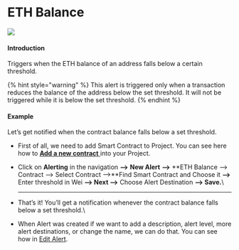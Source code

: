 # ETH Balance

![](../../.gitbook/assets/ETH-Balance.gif)

#### Introduction

Triggers when the ETH balance of an address falls below a certain threshold.

{% hint style="warning" %}
This alert is triggered only when a transaction reduces the balance of the address below the set threshold. It will not be triggered while it is below the set threshold.
{% endhint %}

#### Example

Let’s get notified when the contract balance falls below a set threshold.

*   First of all, we need to add Smart Contract to Project. You can see here how to [**Add a new contract** ](../../monitoring/smart-contracts/)into your Project.


* Click on **Alerting** in the navigation **—>** **New Alert** **—>** **ETH Balance —> Contract —> Select Contract —>**Find Smart Contract and Choose it **—>** Enter threshold in Wei **—> Next —>** Choose Alert Destination **—> Save.**\
  ****
* That’s it! You’ll get a notification whenever the contract balance falls below a set threshold.\

* When Alert was created if we want to add a description, alert level, more alert destinations, or change the name, we can do that. You can see how in [Edit Alert](editing-an-alert.md).
